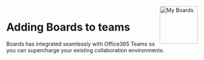<img style="float: right" src="/assets/images/boards-logo.jpg" height="100" alt="My Boards" />

# Adding Boards to teams

Boards has integrated seamlessly with Office365 Teams so you can supercharge your existing collaboration environments. 
